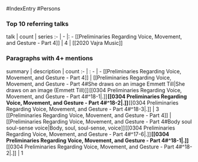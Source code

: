 #IndexEntry #Persons

### Top 10 referring talks
talk | count | series
:- | - |: -
[[Preliminaries Regarding Voice, Movement, and Gesture - Part 4]] | 4 | [[2020 Vajra Music]]

### Paragraphs with 4+ mentions
summary | description | count
:- | : - | -
[[Preliminaries Regarding Voice, Movement, and Gesture - Part 4]] | [[Preliminaries Regarding Voice, Movement, and Gesture - Part 4#She draws on an image Emmett Till\|She draws on an image (Emmett Till)]] [[0304 Preliminaries Regarding Voice, Movement, and Gesture - Part 4#^18-1\|.]] **[[0304 Preliminaries Regarding Voice, Movement, and Gesture - Part 4#^18-2\|.]]** [[0304 Preliminaries Regarding Voice, Movement, and Gesture - Part 4#^18-3\|.]] | 3
[[Preliminaries Regarding Voice, Movement, and Gesture - Part 4]] | [[Preliminaries Regarding Voice, Movement, and Gesture - Part 4#Body soul soul-sense voice\|Body, soul, soul-sense, voice]] [[0304 Preliminaries Regarding Voice, Movement, and Gesture - Part 4#^17-6\|.]] **[[0304 Preliminaries Regarding Voice, Movement, and Gesture - Part 4#^18-1\|.]]** [[0304 Preliminaries Regarding Voice, Movement, and Gesture - Part 4#^18-2\|.]] | 1

